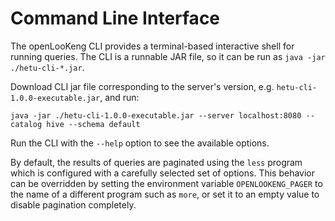 
# Command Line Interface

The openLooKeng CLI provides a terminal-based interactive shell for running queries. The CLI is a runnable JAR file, so it can be run as `java -jar ./hetu-cli-*.jar`.

Download CLI jar file corresponding to the server's version, e.g. `hetu-cli-1.0.0-executable.jar`, and run:

``` shell
java -jar ./hetu-cli-1.0.0-executable.jar --server localhost:8080 --catalog hive --schema default
```

Run the CLI with the `--help` option to see the available options.

By default, the results of queries are paginated using the `less` program which is configured with a carefully selected set of options. This behavior can be overridden by setting the environment variable `OPENLOOKENG_PAGER` to the name of a different program such as `more`, or set it to an empty value to disable pagination completely.
